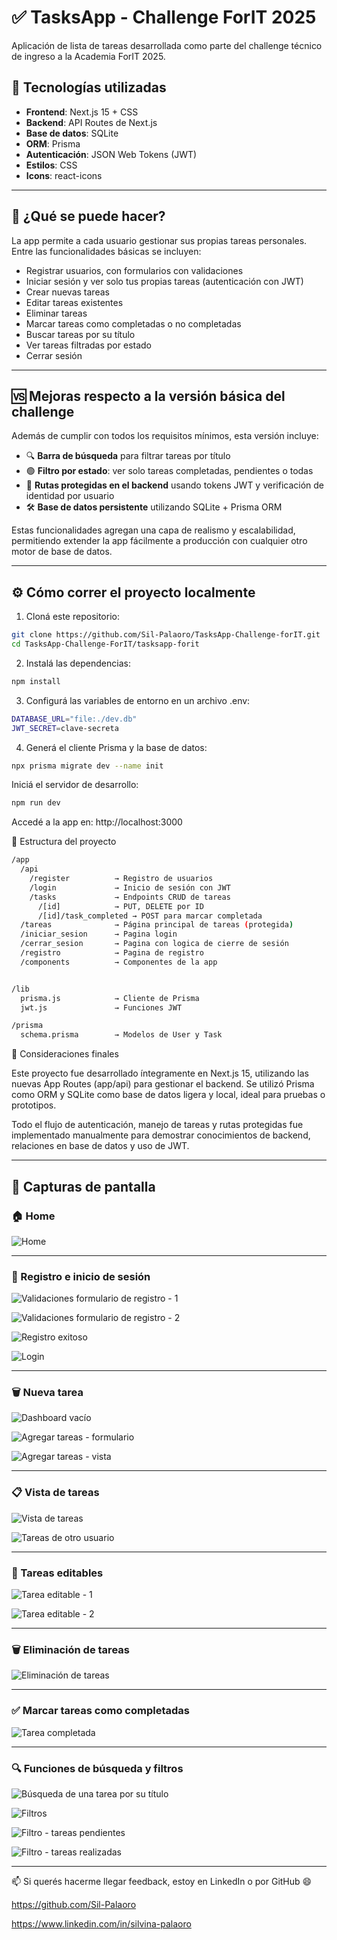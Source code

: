 # ✅ TasksApp - Challenge ForIT 2025

Aplicación de lista de tareas desarrollada como parte del challenge técnico de ingreso a la Academia ForIT 2025.

## 🧩 Tecnologías utilizadas

- **Frontend**: Next.js 15 + CSS
- **Backend**: API Routes de Next.js
- **Base de datos**: SQLite
- **ORM**: Prisma
- **Autenticación**: JSON Web Tokens (JWT)
- **Estilos**: CSS
- **Icons**: react-icons


---

## 🚀 ¿Qué se puede hacer?

La app permite a cada usuario gestionar sus propias tareas personales. Entre las funcionalidades básicas se incluyen:

- Registrar usuarios, con formularios con validaciones
- Iniciar sesión y ver solo tus propias tareas (autenticación con JWT) 
- Crear nuevas tareas
- Editar tareas existentes
- Eliminar tareas
- Marcar tareas como completadas o no completadas
- Buscar tareas por su título
- Ver tareas filtradas por estado
- Cerrar sesión

---

## 🆚 Mejoras respecto a la versión básica del challenge

Además de cumplir con todos los requisitos mínimos, esta versión incluye:

- 🔍 **Barra de búsqueda** para filtrar tareas por título
- 🟢 **Filtro por estado**: ver solo tareas completadas, pendientes o todas
- 🔐 **Rutas protegidas en el backend** usando tokens JWT y verificación de identidad por usuario
- 🛠️ **Base de datos persistente** utilizando SQLite + Prisma ORM

Estas funcionalidades agregan una capa de realismo y escalabilidad, permitiendo extender la app fácilmente a producción con cualquier otro motor de base de datos.

---

## ⚙️ Cómo correr el proyecto localmente

1. Cloná este repositorio:

```bash
git clone https://github.com/Sil-Palaoro/TasksApp-Challenge-forIT.git
cd TasksApp-Challenge-ForIT/tasksapp-forit
```


2. Instalá las dependencias:

```bash
npm install
```


3. Configurá las variables de entorno en un archivo .env:

```bash
DATABASE_URL="file:./dev.db"
JWT_SECRET=clave-secreta
```


4. Generá el cliente Prisma y la base de datos:
```bash
npx prisma migrate dev --name init
```


Iniciá el servidor de desarrollo:
```bash
npm run dev
```


Accedé a la app en: http://localhost:3000


📂 Estructura del proyecto

```bash
/app
  /api
    /register          → Registro de usuarios
    /login             → Inicio de sesión con JWT
    /tasks             → Endpoints CRUD de tareas
      /[id]            → PUT, DELETE por ID
      /[id]/task_completed → POST para marcar completada
  /tareas              → Página principal de tareas (protegida)
  /iniciar_sesion      → Pagina login
  /cerrar_sesion       → Pagina con logica de cierre de sesión
  /registro            → Pagina de registro
  /components          → Componentes de la app


/lib
  prisma.js            → Cliente de Prisma
  jwt.js               → Funciones JWT

/prisma
  schema.prisma        → Modelos de User y Task

```

📌 Consideraciones finales

Este proyecto fue desarrollado íntegramente en Next.js 15, utilizando las nuevas App Routes (app/api) para gestionar el backend. Se utilizó Prisma como ORM y SQLite como base de datos ligera y local, ideal para pruebas o prototipos.

Todo el flujo de autenticación, manejo de tareas y rutas protegidas fue implementado manualmente para demostrar conocimientos de backend, relaciones en base de datos y uso de JWT.


---

## 📸 Capturas de pantalla

### 🏠 Home

![Home](TasksApp-Challenge-ForIT/tasksapp-forit/public/screenshots/home.jpg)

---

### 🔐 Registro e inicio de sesión

![Validaciones formulario de registro - 1](TasksApp-Challenge-ForIT/tasksapp-forit/public/screenshots/validaciones-formulario.png)

![Validaciones formulario de registro - 2](TasksApp-Challenge-ForIT/tasksapp-forit/public/screenshots/validaciones-formulario-2.png)

![Registro exitoso](TasksApp-Challenge-ForIT/tasksapp-forit/public/screenshots/registro.png)


![Login](TasksApp-Challenge-ForIT/tasksapp-forit/public/screenshots/login.png)


---

### 🗑️ Nueva tarea

![Dashboard vacío](TasksApp-Challenge-ForIT/tasksapp-forit/public/screenshots/dashboard-vacio.png)

![Agregar tareas - formulario](TasksApp-Challenge-ForIT/tasksapp-forit/public/screenshots/nueva-tarea.png)

![Agregar tareas - vista](TasksApp-Challenge-ForIT/tasksapp-forit/public/screenshots/nueva-tarea-lista.png)


---

### 📋 Vista de tareas


![Vista de tareas](TasksApp-Challenge-ForIT/tasksapp-forit/public/screenshots/vista-tareas.png)

![Tareas de otro usuario](TasksApp-Challenge-ForIT/tasksapp-forit/public/screenshots/tareas-de-otro-usuario.png)

---

### 📝 Tareas editables

![Tarea editable - 1](TasksApp-Challenge-ForIT/tasksapp-forit/public/screenshots/tarea-editable.png)

![Tarea editable - 2](TasksApp-Challenge-ForIT/tasksapp-forit/public/screenshots/tarea-editable-2.png)

---

### 🗑️ Eliminación de tareas

![Eliminación de tareas](TasksApp-Challenge-ForIT/tasksapp-forit/public/screenshots/eliminacion-tareas.png)


---

### ✅ Marcar tareas como completadas

![Tarea completada](TasksApp-Challenge-ForIT/tasksapp-forit/public/screenshots/tarea-completada.png)


---

### 🔍 Funciones de búsqueda y filtros

![Búsqueda de una tarea por su título](TasksApp-Challenge-ForIT/tasksapp-forit/public/screenshots/busqueda.png)

![Filtros](TasksApp-Challenge-ForIT/tasksapp-forit/public/screenshots/filtros.png)

![Filtro - tareas pendientes](TasksApp-Challenge-ForIT/tasksapp-forit/public/screenshots/filtros-pendientes.png)

![Filtro - tareas realizadas](TasksApp-Challenge-ForIT/tasksapp-forit/public/screenshots/filtros-realizadas.png)


---



📫 Si querés hacerme llegar feedback, estoy en LinkedIn o por GitHub 😄

https://github.com/Sil-Palaoro

https://www.linkedin.com/in/silvina-palaoro